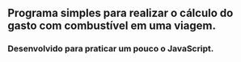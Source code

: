 <h2>Programa simples para realizar o cálculo do gasto com combustível em uma viagem.</h2>

<h3>Desenvolvido para praticar um pouco o JavaScript.</h3>
